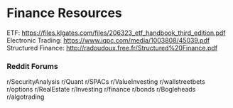 # Finance Resources


ETF: https://files.klgates.com/files/206323_etf_handbook_third_edition.pdf
Electronic Trading: https://www.iqpc.com/media/1003808/45039.pdf
Structured Finance: http://radoudoux.free.fr/Structured%20Finance.pdf





### Reddit Forums
r/SecurityAnalysis
r/Quant
r/SPACs
r/ValueInvesting
r/wallstreetbets
r/options
r/RealEstate
r/Investing
r/finance
r/bonds
r/Bogleheads
r/algotrading
